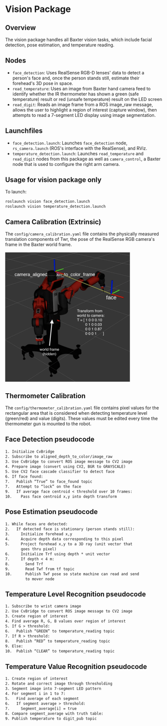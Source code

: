 # Vision Package 

## Overview 
The vision package handles all Baxter vision tasks, which include facial detection, pose estimation, and temperature reading.

## Nodes
- `face_detection`: Uses RealSense RGB-D lenses' data to detect a person's face and, once the person stands still, estimate their forehead's 3D pose in space.
- `read_temperature`: Uses an image from Baxter hand camera feed to identify whether the IR thermometer has shown a green (safe temperature) result or red (unsafe temperature) result on the LED screen
- `read_digit`: Reads an image frame from a ROS image_raw message, allows the user to highlight a region of interest (capture window), then attempts to read a 7-segment LED display using image segmentation.
  
## Launchfiles
- `face_detection.launch`: Launches `face_detection` node, `rs_camera.launch` (ROS's interface with the RealSense), and RViz.
- `temperature_detection.launch`: Launches `read_temperature` and `read_digit` nodes from this package as well as `camera_control`, a Baxter node that is used to configure the right arm camera.

## Usage for vision package only
To launch: <br/>
```Shell
roslaunch vision face_detection.launch
roslaunch vision temperature_detection.launch
```

## Camera Calibration (Extrinsic)
The `config/camera_calibration.yaml` file contains the physically measured translation components of Twr, the pose of the RealSense RGB camera's frame in the Baxter world frame.
<br>
<br>
<img src="../images/camera_calibration.png" width="400">

## Thermometer Calibration
The `config/thermometer_calibration.yaml` file contains pixel values for the rectangular area that is considered when detecting temperature level (green/red) and value (digits). These values must be edited every time the thermometer gun is mounted to the robot.

## Face Detection pseudocode
```
1. Initialize CvBridge
2. Subscribe to aligned_depth_to_color/image_raw
3. Use CvBridge to convert ROS image message to CV2 image 
4. Prepare image (convert using CV2, BGR to GRAYSCALE)
5. Use CV2 face cascade classifier to detect face
6. If face found:
7.   Publish “True” to face_found topic
7.   Attempt to “lock” on the face
9.   If average face centroid < threshold over 10 frames:
10.    Pass face centroid x,y into depth transform
```

## Pose Estimation pseudocode
```
1. While faces are detected:
2.   If detected face is stationary (person stands still):
3.     Initialize forehead x,y
4.     Acquire depth data corresponding to this pixel
5.     Project forehead x,y to a 3D ray (unit vector that 
       goes thru pixel)
6.     Initialize Trf using depth * unit vector
7.     If depth < 4 m:
8.       Send Trf
9.       Read Twf from tf topic
10.      Publish Twf pose so state machine can read and send
         to mover node
```

## Temperature Level Recognition pseudocode
```
1. Subscribe to wrist camera image
2. Use CvBridge to convert ROS image message to CV2 image 
3. Create region of interest
4. Find average R, G, B values over region of interest
5. If G > threshold:
6.   Publish “GREEN” to temperature_reading topic 
7. If R > threshold:
8.   Publish “RED” to temperature_reading topic 
9. Else: 
10.  Publish “CLEAR” to temperature_reading topic
```

## Temperature Value Recognition pseudocode
```
1. Create region of interest
2. Rotate and correct image through thresholding 
3. Segment image into 7-segment LED pattern
4. For segment i in 1 to 7:
5.   Find average of each segment
6.   If segment average > threshold:
7.     Segment_average[i] = true
8. Compare segment_average with truth table:
9. Publish temperature to digit_pub topic
```


